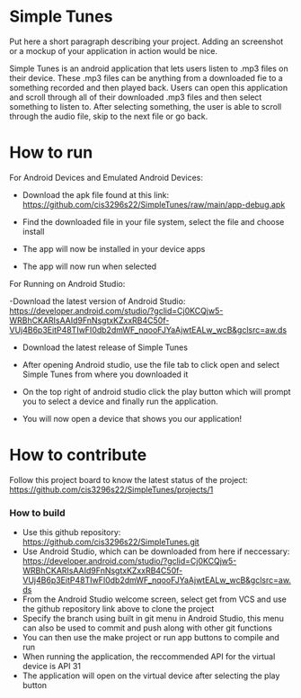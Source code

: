 # Simple Tunes
Put here a short paragraph describing your project. 
Adding an screenshot or a mockup of your application in action would be nice.  

Simple Tunes is an android application that lets users listen to .mp3 files on their device. These .mp3 files can be anything from a downloaded fie to a something recorded and then played back. Users can open this application and scroll through all of their downloaded .mp3 files and then select something to listen to. After selecting something, the user is able to scroll through the audio file, skip to the next file or go back.


# How to run

For Android Devices and Emulated Android Devices:

- Download the apk file found at this link: https://github.com/cis3296s22/SimpleTunes/raw/main/app-debug.apk

- Find the downloaded file in your file system, select the file and choose install 

- The app will now be installed in your device apps 

- The app will now run when selected

For Running on Android Studio: 

-Download the latest version of Android Studio: https://developer.android.com/studio/?gclid=Cj0KCQjw5-WRBhCKARIsAAId9FnNsgtxKZxxRB4C50f-VUj4B6p3EitP48TIwFI0db2dmWF_nqooFJYaAjwtEALw_wcB&gclsrc=aw.ds

- Download the latest release of Simple Tunes

- After opening Android studio, use the file tab to click open and select Simple Tunes from where you downloaded it

- On the top right of android studio click the play button which will prompt you to select a device and finally run the application.

- You will now open a device that shows you our application!

# How to contribute
Follow this project board to know the latest status of the project: https://github.com/cis3296s22/SimpleTunes/projects/1


### How to build
- Use this github repository: https://github.com/cis3296s22/SimpleTunes.git  
- Use Android Studio, which can be downloaded from here if neccessary: https://developer.android.com/studio/?gclid=Cj0KCQjw5-WRBhCKARIsAAId9FnNsgtxKZxxRB4C50f-VUj4B6p3EitP48TIwFI0db2dmWF_nqooFJYaAjwtEALw_wcB&gclsrc=aw.ds
- From the Android Studio welcome screen, select get from VCS and use the github repository link above to clone the project 
- Specify the branch using built in git menu in Android Studio, this menu can also be used to commit and push along with other git functions 
- You can then use the make project or run app buttons to compile and run 
- When running the application, the reccommended API for the virtual device is API 31
- The application will open on the virtual device after selecting the play button  
